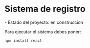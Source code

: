 <h1> Sistema de registro </h1>
- Estado del proyecto: en construccion

Para ejecutar el sistema debes poner:

```
npm install react
```

